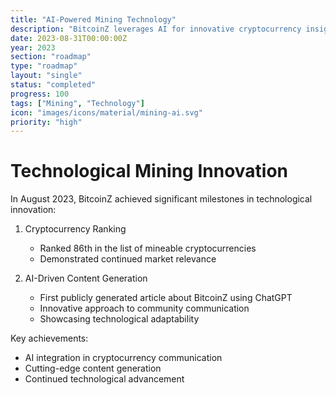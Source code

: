 ```yaml
---
title: "AI-Powered Mining Technology"
description: "BitcoinZ leverages AI for innovative cryptocurrency insights"
date: 2023-08-31T00:00:00Z
year: 2023
section: "roadmap"
type: "roadmap"
layout: "single"
status: "completed"
progress: 100
tags: ["Mining", "Technology"]
icon: "images/icons/material/mining-ai.svg"
priority: "high"
---
```


# Technological Mining Innovation

In August 2023, BitcoinZ achieved significant milestones in technological innovation:

1. Cryptocurrency Ranking
   - Ranked 86th in the list of mineable cryptocurrencies
   - Demonstrated continued market relevance

2. AI-Driven Content Generation
   - First publicly generated article about BitcoinZ using ChatGPT
   - Innovative approach to community communication
   - Showcasing technological adaptability

Key achievements:
- AI integration in cryptocurrency communication
- Cutting-edge content generation
- Continued technological advancement

